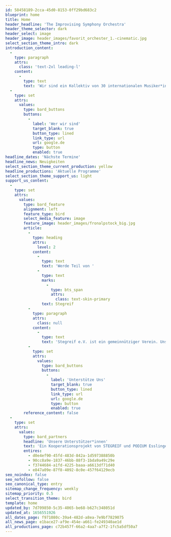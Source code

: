 ```yaml
---
id: 58458189-2cca-45d0-8153-0ff29bd683c2
blueprint: home
title: Home
header_headline: 'The Improvising Symphony Orchestra'
header_theme_selector: dark
header_select: image
header_image: header_images/favorit_orchester_1.-cinematic.jpg
select_section_theme_intro: dark
introduction_content:
  -
    type: paragraph
    attrs:
      class: 'text-2xl leading-l'
    content:
      -
        type: text
        text: 'Wir sind ein Kollektiv von 30 internationalen Musiker*innen. Das geschätzte Erbe klassischer Kompositionen mit freien Improvisationen zu verbinden ist unsere Leidenschaft. Unsere Konzerte finden ohne Dirigent*in, ohne Noten oder Stühle statt, so gewinnen wir mehr Freiheit für Bewegung und Interaktion.'
  -
    type: set
    attrs:
      values:
        type: bard_buttons
        buttons:
          -
            label: 'Wer wir sind'
            target_blank: true
            button_type: lined
            link_type: url
            url: google.de
            type: button
            enabled: true
headline_dates: 'Nächste Termine'
headline_news: Neuigkeiten
select_section_theme_current_production: yellow
headline_productions: 'Aktuelle Programme'
select_section_theme_support_us: light
support_us_content:
  -
    type: set
    attrs:
      values:
        type: bard_feature
        alignment: left
        feature_type: bird
        select_media_feature: image
        feature_image: header_images/fronalpstock_big.jpg
        article:
          -
            type: heading
            attrs:
              level: 2
            content:
              -
                type: text
                text: 'Werde Teil von '
              -
                type: text
                marks:
                  -
                    type: bts_span
                    attrs:
                      class: text-skin-primary
                text: Stegreif
          -
            type: paragraph
            attrs:
              class: null
            content:
              -
                type: text
                text: 'Stegreif e.V. ist ein gemeinnütziger Verein. Unsere Arbeit lebt daher nicht nur von seinen Mitgliedern, sondern auch von den vielen externen Unterstützer*innen. Durch Projektförderungen, durch Spenden und durch unsere treuen Mitglieder der STEGREIF.family konnten wir in den vergangenen Jahren viel bewegen - dafür sagen wir von Herzen: Vielen Dank!'
          -
            type: set
            attrs:
              values:
                type: bard_buttons
                buttons:
                  -
                    label: 'Unterstütze Uns'
                    target_blank: true
                    button_type: lined
                    link_type: url
                    url: google.de
                    type: button
                    enabled: true
        reference_content: false
  -
    type: set
    attrs:
      values:
        type: bard_partners
        headline: 'Unsere Unterstützer*innen'
        text: 'Ein Kooperationsprojekt von STEGREIF und PODIUM Esslingen im Rahmen von #bebeethoven – gefördert durch die KULTURSTIFTUNG des BUNDES und das Land Baden-Württemberg - und außerdem gefördert durch die Karl-Schlecht-Stiftung.'
        entires:
          - d0e4ef90-45fd-483d-842a-1d597388850b
          - 90cc8a9e-1837-46bb-88f3-1bda9a49c29e
          - f3744684-a1fd-4225-baaa-a6613df71d40
          - e847a09e-87f8-4092-8c0e-457f64129ecb
seo_noindex: false
seo_nofollow: false
seo_canonical_type: entry
sitemap_change_frequency: weekly
sitemap_priority: 0.5
select_transition_theme: bird
template: home
updated_by: 7d709850-5c35-4065-be68-b627c348051d
updated_at: 1656551926
all_dates_page: f971080c-39a4-482d-a8ea-7e9bf7829075
all_news_page: e1bace27-af9e-454e-a661-fe249340ae1d
all_productions_page: c72b457f-66a2-4aa7-a7f2-1fc5a5df50a7
---
```

